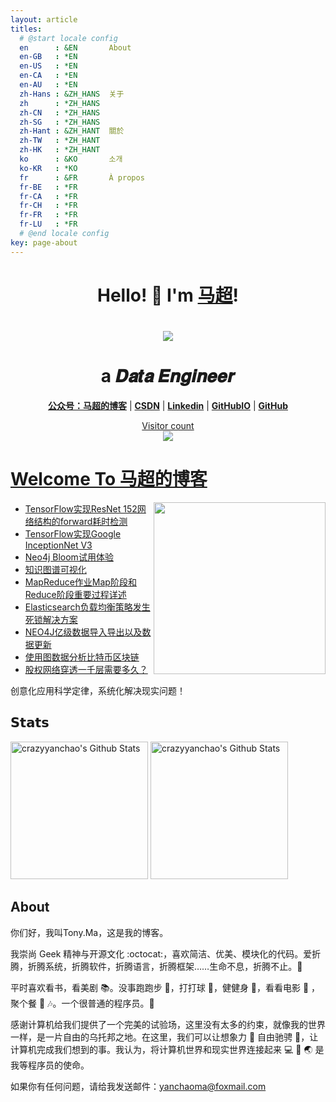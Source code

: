 ```yaml
---
layout: article
titles:
  # @start locale config
  en      : &EN       About
  en-GB   : *EN
  en-US   : *EN
  en-CA   : *EN
  en-AU   : *EN
  zh-Hans : &ZH_HANS  关于
  zh      : *ZH_HANS
  zh-CN   : *ZH_HANS
  zh-SG   : *ZH_HANS
  zh-Hant : &ZH_HANT  關於
  zh-TW   : *ZH_HANT
  zh-HK   : *ZH_HANT
  ko      : &KO       소개
  ko-KR   : *KO
  fr      : &FR       À propos
  fr-BE   : *FR
  fr-CA   : *FR
  fr-CH   : *FR
  fr-FR   : *FR
  fr-LU   : *FR
  # @end locale config
key: page-about
---
```


<h1 align="center"> Hello! 👋  I'm <a href="https://github.com/crazyyanchao">马超</a>!</h1>

<h1 align="center"><img src="https://avatars.githubusercontent.com/u/19403898?s=400&u=7b919bdae0c7ffc6c659981bab439138e0e6ed99&v=4"></h1>
  
<h1 align="center">a 𝑫𝒂𝒕𝒂 𝑬𝒏𝒈𝒊𝒏𝒆𝒆𝒓  </h1>

<p align="center">
  <strong><a href="https://img-blog.csdnimg.cn/20210418163715965.gif">公众号：马超的博客</a></strong> |
  <strong><a href="https://yc-ma.blog.csdn.net">CSDN</a></strong> |
  <strong><a href="https://www.linkedin.com/in/yanchao-ma-0624b3b7/">Linkedin</a></strong> |
  <strong><a href="https://crazyyanchao.github.io/blog">GitHubIO</a></strong>  |
  <strong><a href="https://github.com/crazyyanchao">GitHub</a></strong>  
</p>

<a href="https://img-blog.csdnimg.cn/20210418163715965.gif"><p align="center"> Visitor count<br> <img src="https://profile-counter.glitch.me/crazyyanchao/count.svg" /></a>

#  [Welcome To 马超的博客](https://img-blog.csdnimg.cn/20210418163715965.gif)
<a href="https://alili.tech"><img src="https://media.giphy.com/media/SWoSkN6DxTszqIKEqv/giphy.gif" align="right" height="275" /></a>
- [TensorFlow实现ResNet 152网络结构的forward耗时检测](https://yc-ma.blog.csdn.net/article/details/65452735)
- [TensorFlow实现Google InceptionNet V3](https://yc-ma.blog.csdn.net/article/details/65451916)
- [Neo4j Bloom试用体验](https://yc-ma.blog.csdn.net/article/details/81320171)
- [知识图谱可视化](https://yc-ma.blog.csdn.net/article/details/80328423)
- [MapReduce作业Map阶段和Reduce阶段重要过程详述](https://yc-ma.blog.csdn.net/article/details/51390804)
- [Elasticsearch负载均衡策略发生死锁解决方案](https://yc-ma.blog.csdn.net/article/details/91896841)
- [NEO4J亿级数据导入导出以及数据更新](https://yc-ma.blog.csdn.net/article/details/83589953)
- [使用图数据分析比特币区块链](https://yc-ma.blog.csdn.net/article/details/119703004)
- [股权网络穿透一千层需要多久？](https://blog.csdn.net/superman_xxx/article/details/117339393)

创意化应用科学定律，系统化解决现实问题！

## 𝗦𝘁𝗮𝘁𝘀
<p align="left">
<img alt="crazyyanchao's Github Stats" height='220' src="https://github-readme-stats.vercel.app/api?username=crazyyanchao&show_icons=true&include_all_commits=true">
<img alt="crazyyanchao's Github Stats" height='220' src="https://github-readme-stats.vercel.app/api/top-langs/?username=crazyyanchao">
</p>

## About
你们好，我叫Tony.Ma，这是我的博客。

我崇尚 Geek 精神与开源文化 :octocat:，喜欢简洁、优美、模块化的代码。爱折腾，折腾系统，折腾软件，折腾语言，折腾框架……生命不息，折腾不止。:muscle:

平时喜欢看书，看美剧 :books:。没事跑跑步 :runner:，打打球 :basketball:，健健身 :muscle:，看看电影 :movie_camera: ，聚个餐 :rice: :notes:。一个很普通的程序员。:see_no_evil:

感谢计算机给我们提供了一个完美的试验场，这里没有太多的约束，就像我的世界一样，是一片自由的乌托邦之地。在这里，我们可以让想象力 :thought_balloon: 自由驰骋 :rocket:，让计算机完成我们想到的事。我认为，将计算机世界和现实世界连接起来 :computer: :link: :earth_asia: 是我等程序员的使命。

如果你有任何问题，请给我发送邮件：[yanchaoma@foxmail.com](https://mail.qq.com/)


